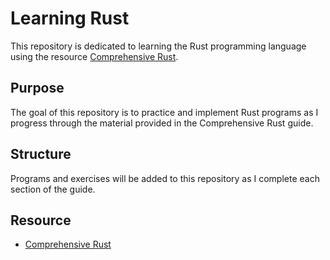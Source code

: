# Learning Rust

This repository is dedicated to learning the Rust programming language using the resource [Comprehensive Rust](https://google.github.io/comprehensive-rust/).

## Purpose

The goal of this repository is to practice and implement Rust programs as I progress through the material provided in the Comprehensive Rust guide.

## Structure

Programs and exercises will be added to this repository as I complete each section of the guide.

## Resource

- [Comprehensive Rust](https://google.github.io/comprehensive-rust/)
